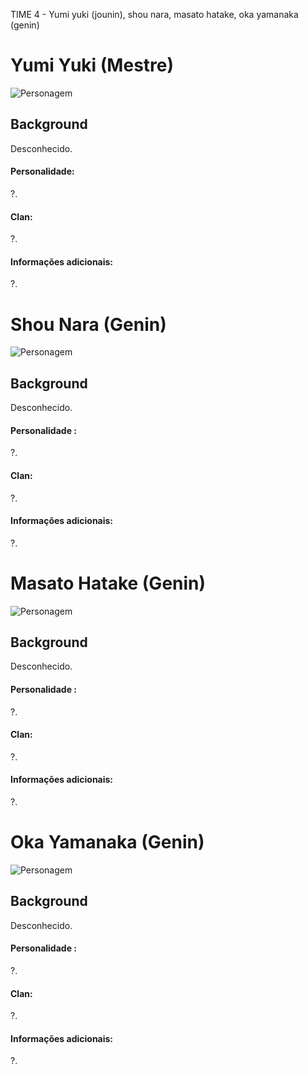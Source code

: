 TIME 4 - Yumi yuki (jounin), shou nara, masato hatake, oka yamanaka (genin)
# Yumi Yuki (Mestre)
![Personagem](https://queridojeito-com.exactdn.com/wp-content/uploads/2016/09/Autor-Desconhecido.jpg?strip=all&lossy=1&ssl=1 "Personagem")

## Background

Desconhecido.

#### Personalidade:
?.

#### Clan:
?.

#### Informações adicionais:
?.

# Shou Nara (Genin)

![Personagem](https://queridojeito-com.exactdn.com/wp-content/uploads/2016/09/Autor-Desconhecido.jpg?strip=all&lossy=1&ssl=1 "Personagem")

## Background

Desconhecido.

#### Personalidade : 
?.

#### Clan: 
?.

#### Informações adicionais:
?.

# Masato Hatake (Genin)

![Personagem](https://queridojeito-com.exactdn.com/wp-content/uploads/2016/09/Autor-Desconhecido.jpg?strip=all&lossy=1&ssl=1 "Personagem")

## Background

Desconhecido.

#### Personalidade : 
?.

#### Clan: 
?.

#### Informações adicionais:
?.

# Oka Yamanaka (Genin)

![Personagem](https://queridojeito-com.exactdn.com/wp-content/uploads/2016/09/Autor-Desconhecido.jpg?strip=all&lossy=1&ssl=1 "Personagem")

## Background

Desconhecido.

#### Personalidade : 
?.

#### Clan: 
?.

#### Informações adicionais:
?.
